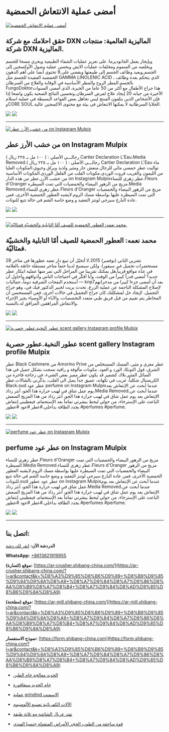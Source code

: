 # أمضى عملية الانتعاش الحمضية

<a href="https://swt.shibang-china.com/?l=ar&img&k=%D8%A3%D9%85%D8%B6%D9%89+%D8%B9%D9%85%D9%84%D9%8A%D8%A9+%D8%A7%D9%84%D8%A7%D9%86%D8%AA%D8%B9%D8%A7%D8%B4+%D8%A7%D9%84%D8%AD%D9%85%D8%B6%D9%8A%D8%A9" target="_blank">![أمضى عملية الانتعاش الحمضية](http://static.shibang-china.com/all-800x300/757.jpg)</a>

## حقق احلامك مع شركة DXN الماليزية العالمية: منتجات شركة DXN الماليزية.
وبإيجاز يعمل الجانوديرما: على تعزيز عمليات الشفاء الطبيعية ويجري مسحا للجسم ويخلصه من السموم ومخلفات عمليات الايض ويحسن عملية وصول الأوكسجين إلى الجسم,ويعيد وظائف الجسم إلى طبيعتها ويقضي على.9 تحتوي أيضا على أهم الدهون الحمضية المفيدة للجسم مثل GAMMA LINOLENIC ACID ، الذي يتحكم بعدة وظائف بالجسم.المطر الروح والمطر الأساسية في الوقاية والعلاج من السرطان FungoDoktorهذا جراح الأطفال مع أكثر من 50 عاما من الخبرة، الذي أمضى السنوات الأخيرة من حياته 20 إيجاد علاج لمرض السرطان.وتحسين النتائج الصحية يكون واضحا إذا فإن الأشخاص الذين يتلقون المنتج ليس تجاهل بعض القواعد البسيطة في عملية استلام وCORE SOUL.الخلايا السرطانية لا يمكنها الانتعاش فى بيئة مع محتوى الاكسجين عالية.


<a href="https://whatsapp.shibangsoft.com/WhatsApp.php" target="_blank" title="WhatsApp">![](http://static.shibang-china.com/icon/whatsapp.png)</a> <a href="https://swt.shibang-china.com/?l=ar&icon&k=%D8%A3%D9%85%D8%B6%D9%89+%D8%B9%D9%85%D9%84%D9%8A%D8%A9+%D8%A7%D9%84%D8%A7%D9%86%D8%AA%D8%B9%D8%A7%D8%B4+%D8%A7%D9%84%D8%AD%D9%85%D8%B6%D9%8A%D8%A9" target="_blank">![](http://static.shibang-china.com/icon/chat-ar.png)</a>

---

<a href="https://swt.shibang-china.com/?l=ar&img&k=%D8%A3%D9%85%D8%B6%D9%89+%D8%B9%D9%85%D9%84%D9%8A%D8%A9+%D8%A7%D9%84%D8%A7%D9%86%D8%AA%D8%B9%D8%A7%D8%B4+%D8%A7%D9%84%D8%AD%D9%85%D8%B6%D9%8A%D8%A9" target="_blank">![من خشب الأرز عطر on Instagram Mulpix](http://static.shibang-china.com/all-800x300/586.jpg)</a>

## من خشب الأرز عطر on Instagram Mulpix
رجالـــي الأصلي : ( ١٠٠ مل بـ ٢٢٥ ريال ) Cartier Declaration L&#39;Eau.Media Removed.رجالـــي الأصلي : ( ١٠٠ مل بـ ٢٢٥ ريال ) Cartier Declaration L&#39;Eau ماء تواليت عطر حمضي مائي للرجال.منعش حار ومثير ولذيذ وبراق وحيوي.المكونات العليا من الليمون والغريب فروت الوردي.مكونات القلب من الفلفل الوردي.المكونات الأساسية من خشب الأرز.عطر من هذه الدار on Instagram Mulpixعطر زهري للنساء.Fleurs d&#39;Oranger مزيج من الزهور البيضاء والحمضيات التي تمت السيطرة.Media Removed.عطر زهري للنساء.Fleurs d&#39;Oranger مزيج من الزهور البيضاء والحمضيات التي تمت السيطرة عليها بواسطة مسك الروم.لايشبه العطور الحمضية الأخرى، فمن عادة البارع سيرجي لوتنز التعقيد و وضع حاسة الشم في حالة تتبع للنوتات.


<a href="https://whatsapp.shibangsoft.com/WhatsApp.php" target="_blank" title="WhatsApp">![](http://static.shibang-china.com/icon/whatsapp.png)</a> <a href="https://swt.shibang-china.com/?l=ar&icon&k=%D8%A3%D9%85%D8%B6%D9%89+%D8%B9%D9%85%D9%84%D9%8A%D8%A9+%D8%A7%D9%84%D8%A7%D9%86%D8%AA%D8%B9%D8%A7%D8%B4+%D8%A7%D9%84%D8%AD%D9%85%D8%B6%D9%8A%D8%A9" target="_blank">![](http://static.shibang-china.com/icon/chat-ar.png)</a>

---

<a href="https://swt.shibang-china.com/?l=ar&img&k=%D8%A3%D9%85%D8%B6%D9%89+%D8%B9%D9%85%D9%84%D9%8A%D8%A9+%D8%A7%D9%84%D8%A7%D9%86%D8%AA%D8%B9%D8%A7%D8%B4+%D8%A7%D9%84%D8%AD%D9%85%D8%B6%D9%8A%D8%A9" target="_blank">![محمد نعمه: العطور الحمضية للصيف أمّا التابلية والخشبيّة فمثاليّة.](http://static.shibang-china.com/all-800x300/395.jpg)</a>

## محمد نعمه: العطور الحمضية للصيف أمّا التابلية والخشبيّة فمثاليّة.
28 تشرين الثاني (نوفمبر) 2015.لا أتخيّل أن تبيع دار نعمه عطورها في متاجر مستحضرات تجميل غير سيفورا، ولكن سيصبح لدينا حتماً متاجر مستقلة خاصّة بالعلامة في عدّة مواقع قريباً.هل يمكنك تقريبنا من المراحل التي تمر منها عملية ابتكار عطر جديد؟ أمضي قدراً كبيراً من الوقت، وأنا أفكّر في احتياجات الناس وأذواقهم.وأحاول أن أستخدم النفحات الشرقية دوماً،.جماليات — knp7بعد أن أمضى جزءا كبيرا من مدخراتهم لإصلاح المشكلة الناجمة عن عملية الزرع، تحدث بريت لخبير الدكتور فيك في، وهو جراح التجميل، لإيجاد حل لمشكلتك.كان جراح التجميل.في حالات أخرى، فمن المستحسن أن المخاطر يتم تقييم من قبل فريق طبي متعدد التخصصات، والآباء أو الأوصياء يجيز الإجراء والانتعاش المراهقين المرافق له.بالنسبة.


<a href="https://whatsapp.shibangsoft.com/WhatsApp.php" target="_blank" title="WhatsApp">![](http://static.shibang-china.com/icon/whatsapp.png)</a> <a href="https://swt.shibang-china.com/?l=ar&icon&k=%D8%A3%D9%85%D8%B6%D9%89+%D8%B9%D9%85%D9%84%D9%8A%D8%A9+%D8%A7%D9%84%D8%A7%D9%86%D8%AA%D8%B9%D8%A7%D8%B4+%D8%A7%D9%84%D8%AD%D9%85%D8%B6%D9%8A%D8%A9" target="_blank">![](http://static.shibang-china.com/icon/chat-ar.png)</a>

---

<a href="https://swt.shibang-china.com/?l=ar&img&k=%D8%A3%D9%85%D8%B6%D9%89+%D8%B9%D9%85%D9%84%D9%8A%D8%A9+%D8%A7%D9%84%D8%A7%D9%86%D8%AA%D8%B9%D8%A7%D8%B4+%D8%A7%D9%84%D8%AD%D9%85%D8%B6%D9%8A%D8%A9" target="_blank">![عطور النخبة.عطور حصرية scent gallery Instagram profile Mulpix](http://static.shibang-china.com/all-800x300/1509.jpg)</a>

## عطور النخبة.عطور حصرية scent gallery Instagram profile Mulpix
عطر Black Cashmere من Amorino Prive عطر مغري و مثير، المسك المستخلص من الشرق، فول التونكا، الورد و العود، مكونات مألوفة و راقية نسجت بشكل جميل في هذا السائل المثير.بلاك كشمير قد يكون عطر مميز بعض الشيء، في زجاجة فاخرة من الكريستال شكلياً، غريب في نكهاته، عميق جداً يصل الى القلب، يذكّرني بالشالات.عطر Black.oud عطر عود perfume on Instagram Mulpixعندما أبحث عن الإنتعاش بعد يوم عمل شاق في لهيب حرارة هذا الجو، أنثر رذاذ.Media Removed.عندما أبحث عن الإنتعاش بعد يوم عمل شاق في لهيب حرارة هذا الجو، أنثر رذاذ من هذا المزيج المنعش الباعث على الإسترخاء، من حولي ليحط ببشرتي تماماً بعد الإستحمام، فيعطيني إنتعاش يجدد الطاقة بداخلي.#عطر #عود #عطور #perfumes #perfume.


<a href="https://whatsapp.shibangsoft.com/WhatsApp.php" target="_blank" title="WhatsApp">![](http://static.shibang-china.com/icon/whatsapp.png)</a> <a href="https://swt.shibang-china.com/?l=ar&icon&k=%D8%A3%D9%85%D8%B6%D9%89+%D8%B9%D9%85%D9%84%D9%8A%D8%A9+%D8%A7%D9%84%D8%A7%D9%86%D8%AA%D8%B9%D8%A7%D8%B4+%D8%A7%D9%84%D8%AD%D9%85%D8%B6%D9%8A%D8%A9" target="_blank">![](http://static.shibang-china.com/icon/chat-ar.png)</a>

---

<a href="https://swt.shibang-china.com/?l=ar&img&k=%D8%A3%D9%85%D8%B6%D9%89+%D8%B9%D9%85%D9%84%D9%8A%D8%A9+%D8%A7%D9%84%D8%A7%D9%86%D8%AA%D8%B9%D8%A7%D8%B4+%D8%A7%D9%84%D8%AD%D9%85%D8%B6%D9%8A%D8%A9" target="_blank">![perfume عطر عود on Instagram Mulpix](http://static.shibang-china.com/all-800x300/645.jpg)</a>

## perfume عطر عود on Instagram Mulpix
عطر زهري للنساء.Fleurs d&#39;Oranger مزيج من الزهور البيضاء والحمضيات التي تمت السيطرة.Media Removed.عطر زهري للنساء.Fleurs d&#39;Oranger مزيج من الزهور البيضاء والحمضيات التي تمت السيطرة عليها بواسطة مسك الروم.لايشبه العطور الحمضية الأخرى، فمن عادة البارع سيرجي لوتنز التعقيد و وضع حاسة الشم في حالة تتبع للنوتات.oud عطر عود عطور on Instagram Mulpixعندما أبحث عن الإنتعاش بعد يوم عمل شاق في لهيب حرارة هذا الجو، أنثر رذاذ.Media Removed.عندما أبحث عن الإنتعاش بعد يوم عمل شاق في لهيب حرارة هذا الجو، أنثر رذاذ من هذا المزيج المنعش الباعث على الإسترخاء، من حولي ليحط ببشرتي تماماً بعد الإستحمام، فيعطيني إنتعاش يجدد الطاقة بداخلي.#عطر #عود #عطور #perfumes #perfume.


<a href="https://whatsapp.shibangsoft.com/WhatsApp.php" target="_blank" title="WhatsApp">![](http://static.shibang-china.com/icon/whatsapp.png)</a> <a href="https://swt.shibang-china.com/?l=ar&icon&k=%D8%A3%D9%85%D8%B6%D9%89+%D8%B9%D9%85%D9%84%D9%8A%D8%A9+%D8%A7%D9%84%D8%A7%D9%86%D8%AA%D8%B9%D8%A7%D8%B4+%D8%A7%D9%84%D8%AD%D9%85%D8%B6%D9%8A%D8%A9" target="_blank">![](http://static.shibang-china.com/icon/chat-ar.png)</a>

---
## اتصل بنا:

**الدردشة الآن:** [انقر للدردشة](https://swt.shibang-china.com?l=ar&contact&k=%D8%A3%D9%85%D8%B6%D9%89+%D8%B9%D9%85%D9%84%D9%8A%D8%A9+%D8%A7%D9%84%D8%A7%D9%86%D8%AA%D8%B9%D8%A7%D8%B4+%D8%A7%D9%84%D8%AD%D9%85%D8%B6%D9%8A%D8%A9)

**WhatsApp:**  [+8613621919955](https://whatsapp.shibangsoft.com/WhatsApp.php)

**موقع (كسارة):** [https://ar-crusher.shibang-china.com/](https://ar-crusher.shibang-china.com/?l=ar&contact&k=%D8%A3%D9%85%D8%B6%D9%89+%D8%B9%D9%85%D9%84%D9%8A%D8%A9+%D8%A7%D9%84%D8%A7%D9%86%D8%AA%D8%B9%D8%A7%D8%B4+%D8%A7%D9%84%D8%AD%D9%85%D8%B6%D9%8A%D8%A9)

**موقع (مطحنة):** [https://ar-mill.shibang-china.com/](https://ar-mill.shibang-china.com/?l=ar&contact&k=%D8%A3%D9%85%D8%B6%D9%89+%D8%B9%D9%85%D9%84%D9%8A%D8%A9+%D8%A7%D9%84%D8%A7%D9%86%D8%AA%D8%B9%D8%A7%D8%B4+%D8%A7%D9%84%D8%AD%D9%85%D8%B6%D9%8A%D8%A9)

**نموذج الاستفسار:** [https://form.shibang-china.com](https://form.shibang-china.com?l=ar&contact&k=%D8%A3%D9%85%D8%B6%D9%89+%D8%B9%D9%85%D9%84%D9%8A%D8%A9+%D8%A7%D9%84%D8%A7%D9%86%D8%AA%D8%B9%D8%A7%D8%B4+%D8%A7%D9%84%D8%AD%D9%85%D8%B6%D9%8A%D8%A9)

* [الحديد معالجة خام الطين](../30/%D8%A7%D9%84%D8%AD%D8%AF%D9%8A%D8%AF%20%D9%85%D8%B9%D8%A7%D9%84%D8%AC%D8%A9%20%D8%AE%D8%A7%D9%85%20%D8%A7%D9%84%D8%B7%D9%8A%D9%86.md)

* [خام الحديد سنغافورة](../28/%D8%AE%D8%A7%D9%85%20%D8%A7%D9%84%D8%AD%D8%AF%D9%8A%D8%AF%20%D8%B3%D9%86%D8%BA%D8%A7%D9%81%D9%88%D8%B1%D8%A9.md)

* [عملية grindind الاسمنت](../26/%D8%B9%D9%85%D9%84%D9%8A%D8%A9%20grindind%20%D8%A7%D9%84%D8%A7%D8%B3%D9%85%D9%86%D8%AA.md)

* [الآلات الكهربائية تصنيع الألومنيوم](../28/%D8%A7%D9%84%D8%A2%D9%84%D8%A7%D8%AA%20%D8%A7%D9%84%D9%83%D9%87%D8%B1%D8%A8%D8%A7%D8%A6%D9%8A%D8%A9%20%D8%AA%D8%B5%D9%86%D9%8A%D8%B9%20%D8%A7%D9%84%D8%A3%D9%84%D9%88%D9%85%D9%86%D9%8A%D9%88%D9%85.md)

* [تهتز غربال الشاشة مع ثلاثة طبقة](../28/%D8%AA%D9%87%D8%AA%D8%B2%20%D8%BA%D8%B1%D8%A8%D8%A7%D9%84%20%D8%A7%D9%84%D8%B4%D8%A7%D8%B4%D8%A9%20%D9%85%D8%B9%20%D8%AB%D9%84%D8%A7%D8%AB%D8%A9%20%D8%B7%D8%A8%D9%82%D8%A9.md)

* [قوة ساحقة من الطوب الحجر الأمراض المنقولة جنسيا الهندي](../28/%D9%82%D9%88%D8%A9%20%D8%B3%D8%A7%D8%AD%D9%82%D8%A9%20%D9%85%D9%86%20%D8%A7%D9%84%D8%B7%D9%88%D8%A8%20%D8%A7%D9%84%D8%AD%D8%AC%D8%B1%20%D8%A7%D9%84%D8%A3%D9%85%D8%B1%D8%A7%D8%B6%20%D8%A7%D9%84%D9%85%D9%86%D9%82%D9%88%D9%84%D8%A9%20%D8%AC%D9%86%D8%B3%D9%8A%D8%A7%20%D8%A7%D9%84%D9%87%D9%86%D8%AF%D9%8A.md)